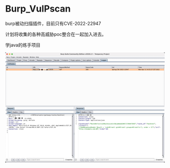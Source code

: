 # Burp_VulPscan
burp被动扫描插件，目前只有CVE-2022-22947

计划将收集的各种高威胁poc整合在一起加入进去。

学java的练手项目

<img src="./img/img.jpg">
